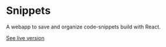# Snippets
A webapp to save and organize code-snippets build with React.

[See live version](https://snippets-8d5e0.firebaseapp.com/)
